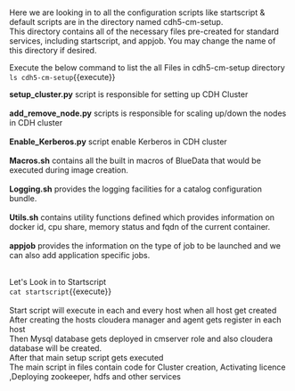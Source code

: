 <br>Here we are looking in to all the configuration scripts like startscript & default scripts are in the directory named cdh5-cm-setup.
<br>
This directory contains all of the necessary files pre-created for standard services, including startscript, and appjob. 
You may change the name of this directory if desired.<br>

Execute the below command to list the all Files in cdh5-cm-setup directory <br>
`ls cdh5-cm-setup`{{execute}}<br>

<b>setup_cluster.py</b> script is responsible for setting up CDH Cluster <br>
<br><b>add_remove_node.py</b>  scripts is responsible for scaling up/down the nodes in CDH cluster<br>
<br><b>Enable_Kerberos.py</b> script enable Kerberos in CDH cluster<br>
<br><b>Macros.sh</b> contains all the built in macros of BlueData that would be executed during image creation.
<br>
<br><b>Logging.sh</b> provides the logging facilities for a catalog configuration bundle. 
<br>
<br><b>Utils.sh</b> contains utility functions defined which provides information on docker id, cpu share, memory status and fqdn of the current container.<br>
<br><b>appjob</b> provides the information on the type of job to be launched and we can also add application specific jobs.<br>
<br>

Let's Look in to Startscript<br>
`cat startscript`{{execute}}
<br>
<br>Start script will execute in each and every host when all host get created 
<br>After creating the hosts cloudera manager and agent gets register in each host
<br>Then Mysql database gets deployed in cmserver role and also cloudera database will be created.
<br>After that main setup script gets executed
<br>The main script in files contain code for Cluster creation, Activating licence ,Deploying zookeeper, hdfs and other services


